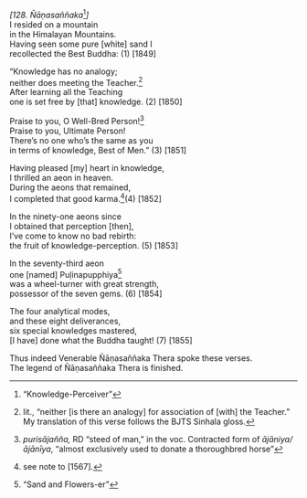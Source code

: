*\[128. Ñāṇasaññaka*[^1]*\]*  
I resided on a mountain  
in the Himalayan Mountains.  
Having seen some pure \[white\] sand I  
recollected the Best Buddha: (1) \[1849\]

“Knowledge has no analogy;  
neither does meeting the Teacher.[^2]  
After learning all the Teaching  
one is set free by \[that\] knowledge. (2) \[1850\]

Praise to you, O Well-Bred Person![^3]  
Praise to you, Ultimate Person!  
There’s no one who’s the same as you  
in terms of knowledge, Best of Men.” (3) \[1851\]

Having pleased \[my\] heart in knowledge,  
I thrilled an aeon in heaven.  
During the aeons that remained,  
I completed that good karma.[^4](4) \[1852\]

In the ninety-one aeons since  
I obtained that perception \[then\],  
I’ve come to know no bad rebirth:  
the fruit of knowledge-perception. (5) \[1853\]

In the seventy-third aeon  
one \[named\] Puḷinapupphiya[^5]  
was a wheel-turner with great strength,  
possessor of the seven gems. (6) \[1854\]

The four analytical modes,  
and these eight deliverances,  
six special knowledges mastered,  
\[I have\] done what the Buddha taught! (7) \[1855\]

Thus indeed Venerable Ñāṇasaññaka Thera spoke these verses.  
The legend of Ñāṇasaññaka Thera is finished.  
[^1]: “Knowledge-Perceiver”  
[^2]: lit., “neither \[is there an analogy\] for association of \[with\]
    the Teacher.” My translation of this verse follows the BJTS Sinhala
    gloss.  
[^3]: *purisājañña,* RD “steed of man,” in the voc. Contracted form of
    *ājāniya/ājānīya*, “almost exclusively used to donate a thoroughbred
    horse”  
[^4]: see note to \[1567\].  
[^5]: “Sand and Flowers-er”
